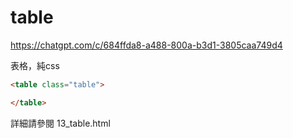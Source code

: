 # table

https://chatgpt.com/c/684ffda8-a488-800a-b3d1-3805caa749d4

表格，純css

```html
<table class="table">

</table>
```

詳細請參閱 13_table.html

